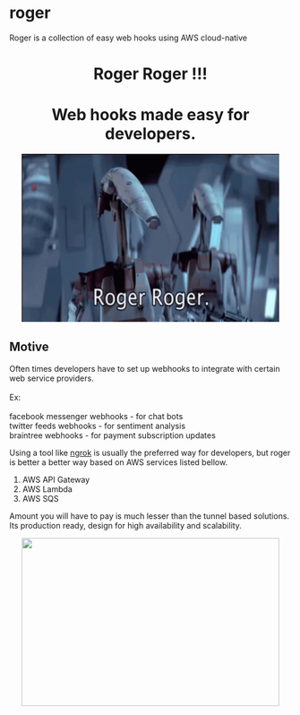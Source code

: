 # roger

Roger is a collection of easy web hooks using AWS cloud-native


<h1 align="center">Roger Roger !!!</h1>
<h1 align="center">Web hooks made easy for developers.</h1>

<p align="center">
    <img width="460" height="300" src="https://github.com/isurudevj/roger/raw/main/github-docs/roger-roger.gif">
</p>


<h2>Motive</h2>

<p>
Often times developers have to set up webhooks to integrate with certain web service providers.
<br><br>Ex:<br><br>
facebook messenger webhooks - for chat bots<br>
twitter feeds webhooks - for sentiment analysis<br> 
braintree webhooks - for payment subscription updates<br>
</p>

Using a tool like [ngrok](https://ngrok.com) is usually the preferred way for developers,
but roger is better a better way based on AWS services listed bellow.

1. AWS API Gateway
2. AWS Lambda
3. AWS SQS

Amount you will have to pay is much lesser than the tunnel based solutions.
Its production ready, design for high availability and scalability. 

<p align="center">
    <img width="460" height="300" src="https://github.com/isurudevj/roger/raw/main/github-docs/Roger.gif">
</p>

